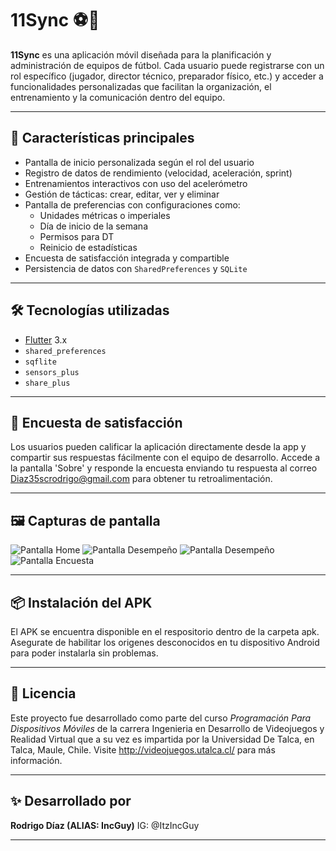 # 11Sync ⚽📱

**11Sync** es una aplicación móvil diseñada para la planificación y administración de equipos de fútbol. Cada usuario puede registrarse con un rol específico (jugador, director técnico, preparador físico, etc.) y acceder a funcionalidades personalizadas que facilitan la organización, el entrenamiento y la comunicación dentro del equipo.

---

## 🚀 Características principales

- Pantalla de inicio personalizada según el rol del usuario
- Registro de datos de rendimiento (velocidad, aceleración, sprint)
- Entrenamientos interactivos con uso del acelerómetro
- Gestión de tácticas: crear, editar, ver y eliminar
- Pantalla de preferencias con configuraciones como:
  - Unidades métricas o imperiales
  - Día de inicio de la semana
  - Permisos para DT
  - Reinicio de estadísticas
- Encuesta de satisfacción integrada y compartible
- Persistencia de datos con `SharedPreferences` y `SQLite`

---

## 🛠️ Tecnologías utilizadas

- [Flutter](https://flutter.dev/) 3.x
- `shared_preferences`
- `sqflite`
- `sensors_plus`
- `share_plus`

---

## 🧪 Encuesta de satisfacción

Los usuarios pueden calificar la aplicación directamente desde la app y compartir sus respuestas fácilmente con el equipo de desarrollo.
Accede a la pantalla 'Sobre' y responde la encuesta enviando tu respuesta al correo Diaz35scrodrigo@gmail.com para obtener tu retroalimentación.

---

## 🖼️ Capturas de pantalla


![Pantalla Home](screenshots/home.png)
![Pantalla Desempeño](screenshots/desempeno.png)
![Pantalla Desempeño](screenshots/tactica.png)
![Pantalla Encuesta](screenshots/encuesta.png)


---

## 📦 Instalación del APK

El APK se encuentra disponible en el respositorio dentro de la carpeta apk. Asegurate de habilitar los origenes desconocidos en tu dispositivo Android para 
poder instalarla sin problemas.

---

## 📄 Licencia

Este proyecto fue desarrollado como parte del curso *Programación Para Dispositivos Móviles* de la carrera Ingenieria en Desarrollo de Videojuegos y Realidad Virtual
que a su vez es impartida por la Universidad De Talca, en Talca, Maule, Chile. Visite http://videojuegos.utalca.cl/ para más información.

---

## ✨ Desarrollado por

**Rodrigo Díaz (ALIAS: IncGuy)**
IG: @ItzIncGuy

---


